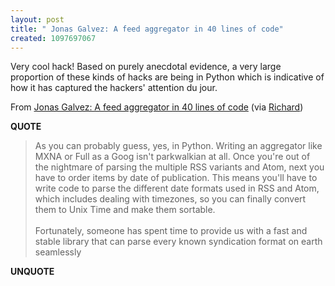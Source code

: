 ```yaml
---
layout: post
title: " Jonas Galvez: A feed aggregator in 40 lines of code"
created: 1097697067
---
```

<p>
Very cool hack! Based on purely anecdotal evidence, a very large proportion of these kinds of hacks are being in Python which is indicative of how it has captured the hackers' attention du jour.
</p><p>
From <a href="http://jonasgalvez.com/blog/2004-09/py-aggregator">Jonas Galvez: A feed aggregator in 40 lines of code</a> (via <a href="http://www.justagwailo.com/filter/">Richard</a>)
</p><p>
<strong>QUOTE</strong>
</p><blockquote>
As you can probably guess, yes, in Python. Writing an aggregator like MXNA or Full as a Goog isn't parkwalkian at all. Once you're out of the nightmare of parsing the multiple RSS variants and Atom, next you have to order items by date of publication. This means you'll have to write code to parse the different date formats used in RSS and Atom, which includes dealing with timezones, so you can finally convert them to Unix Time and make them sortable.
<br />
<br />Fortunately, someone has spent time to provide us with a fast and stable library that can parse every known syndication format on earth seamlessly
</blockquote><p>
<strong>UNQUOTE</strong>
</p>

